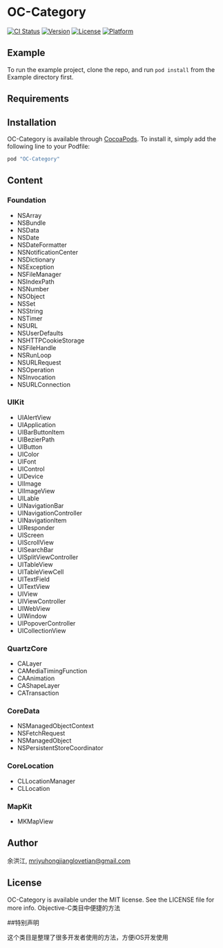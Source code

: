 # OC-Category

[![CI Status](http://img.shields.io/travis/余洪江/OC-Category.svg?style=flat)](https://travis-ci.org/余洪江/OC-Category)
[![Version](https://img.shields.io/cocoapods/v/OC-Category.svg?style=flat)](http://cocoapods.org/pods/OC-Category)
[![License](https://img.shields.io/cocoapods/l/OC-Category.svg?style=flat)](http://cocoapods.org/pods/OC-Category)
[![Platform](https://img.shields.io/cocoapods/p/OC-Category.svg?style=flat)](http://cocoapods.org/pods/OC-Category)

## Example

To run the example project, clone the repo, and run `pod install` from the Example directory first.

## Requirements

## Installation

OC-Category is available through [CocoaPods](http://cocoapods.org). To install
it, simply add the following line to your Podfile:

```ruby
pod "OC-Category"
```
## Content
### Foundation
* NSArray
* NSBundle
* NSData
* NSDate
* NSDateFormatter
* NSNotificationCenter
* NSDictionary
* NSException
* NSFileManager
* NSIndexPath
* NSNumber
* NSObject
* NSSet
* NSString
* NSTimer
* NSURL
* NSUserDefaults
* NSHTTPCookieStorage
* NSFileHandle
* NSRunLoop
* NSURLRequest
* NSOperation
* NSInvocation
* NSURLConnection

### UIKit
* UIAlertView
* UIApplication
* UIBarButtonItem
* UIBezierPath
* UIButton
* UIColor
* UIFont
* UIControl
* UIDevice
* UIImage
* UIImageView
* UILable
* UINavigationBar
* UINavigationController
* UINavigationItem
* UIResponder
* UIScreen
* UIScrollView
* UISearchBar
* UISplitViewController
* UITableView
* UITableViewCell
* UITextField
* UITextView
* UIView
* UIViewController
* UIWebView
* UIWindow
* UIPopoverController
* UICollectionView

### QuartzCore
* CALayer
* CAMediaTimingFunction
* CAAnimation
* CAShapeLayer
* CATransaction

### CoreData
* NSManagedObjectContext
* NSFetchRequest
* NSManagedObject
* NSPersistentStoreCoordinator

### CoreLocation
* CLLocationManager
* CLLocation

### MapKit
* MKMapView

## Author

余洪江, mrjyuhongjianglovetian@gmail.com

## License

OC-Category is available under the MIT license. See the LICENSE file for more info.
Objective-C类目中便捷的方法

##特别声明

这个类目是整理了很多开发者使用的方法，方便iOS开发使用
